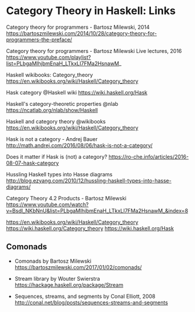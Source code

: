 # Category Theory in Haskell: Links

Category theory for programmers - Bartosz Milewski, 2014
https://bartoszmilewski.com/2014/10/28/category-theory-for-programmers-the-preface/

Category theory for programmers - Bartosz Milewski Live lectures, 2016
https://www.youtube.com/playlist?list=PLbgaMIhjbmEnaH_LTkxLI7FMa2HsnawM_


Haskell wikibooks: Category_theory
https://en.wikibooks.org/wiki/Haskell/Category_theory

Hask category @Haskell wiki
https://wiki.haskell.org/Hask

Haskell's category-theoretic properties @nlab
https://ncatlab.org/nlab/show/Haskell

Haskell and category theory @wikibooks
https://en.wikibooks.org/wiki/Haskell/Category_theory

Hask is not a category - Andrej Bauer
http://math.andrej.com/2016/08/06/hask-is-not-a-category/

Does it matter if Hask is (not) a category?
https://ro-che.info/articles/2016-08-07-hask-category

Hussling Haskell types into Hasse diagrams
http://blog.ezyang.com/2010/12/hussling-haskell-types-into-hasse-diagrams/

Category Theory 4.2 Products - Bartosz Milewski
https://www.youtube.com/watch?v=Bsdl_NKbNnU&list=PLbgaMIhjbmEnaH_LTkxLI7FMa2HsnawM_&index=8

https://en.wikibooks.org/wiki/Haskell/Category_theory
https://wiki.haskell.org/Category_theory
https://wiki.haskell.org/Hask


## Comonads

* Comonads by Bartosz Milewski
https://bartoszmilewski.com/2017/01/02/comonads/

* Stream library by Wouter Swierstra
https://hackage.haskell.org/package/Stream

* Sequences, streams, and segments by Conal Elliott, 2008
http://conal.net/blog/posts/sequences-streams-and-segments
